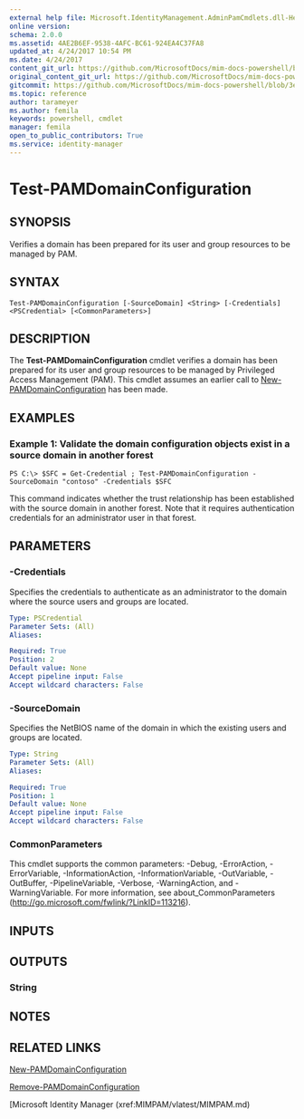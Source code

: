 ```yaml
---
external help file: Microsoft.IdentityManagement.AdminPamCmdlets.dll-Help.xml
online version: 
schema: 2.0.0
ms.assetid: 4AE2B6EF-9538-4AFC-BC61-924EA4C37FA8
updated_at: 4/24/2017 10:54 PM
ms.date: 4/24/2017
content_git_url: https://github.com/MicrosoftDocs/mim-docs-powershell/blob/live/mim-cmdlets/MIMPAM/vlatest/Test-PAMDomainConfiguration.md
original_content_git_url: https://github.com/MicrosoftDocs/mim-docs-powershell/blob/live/mim-cmdlets/MIMPAM/vlatest/Test-PAMDomainConfiguration.md
gitcommit: https://github.com/MicrosoftDocs/mim-docs-powershell/blob/3e9264276b5141f0a82bd9905d67bb4900c9c2b3/mim-cmdlets/MIMPAM/vlatest/Test-PAMDomainConfiguration.md
ms.topic: reference
author: tarameyer
ms.author: femila
keywords: powershell, cmdlet
manager: femila
open_to_public_contributors: True
ms.service: identity-manager
---
```


# Test-PAMDomainConfiguration

## SYNOPSIS
Verifies a domain has been prepared for its user and group resources to be managed by PAM.

## SYNTAX

```
Test-PAMDomainConfiguration [-SourceDomain] <String> [-Credentials] <PSCredential> [<CommonParameters>]
```

## DESCRIPTION
The **Test-PAMDomainConfiguration** cmdlet verifies a domain has been prepared for its user and group resources to be managed by Privileged Access Management (PAM).
This cmdlet assumes an earlier call to [New-PAMDomainConfiguration](./New-PAMDomainConfiguration.md) has been made.

## EXAMPLES

### Example 1: Validate the domain configuration objects exist in a source domain in another forest
```
PS C:\> $SFC = Get-Credential ; Test-PAMDomainConfiguration -SourceDomain "contoso" -Credentials $SFC
```

This command indicates whether the trust relationship has been established with the source domain in another forest. 
Note that it requires authentication credentials for an administrator user in that forest.

## PARAMETERS

### -Credentials
Specifies the credentials to authenticate as an administrator to the domain where the source users and groups are located.

```yaml
Type: PSCredential
Parameter Sets: (All)
Aliases: 

Required: True
Position: 2
Default value: None
Accept pipeline input: False
Accept wildcard characters: False
```

### -SourceDomain
Specifies the NetBIOS name of the domain in which the existing users and groups are located.

```yaml
Type: String
Parameter Sets: (All)
Aliases: 

Required: True
Position: 1
Default value: None
Accept pipeline input: False
Accept wildcard characters: False
```

### CommonParameters
This cmdlet supports the common parameters: -Debug, -ErrorAction, -ErrorVariable, -InformationAction, -InformationVariable, -OutVariable, -OutBuffer, -PipelineVariable, -Verbose, -WarningAction, and -WarningVariable. For more information, see about_CommonParameters (http://go.microsoft.com/fwlink/?LinkID=113216).

## INPUTS

## OUTPUTS

### String

## NOTES

## RELATED LINKS

[New-PAMDomainConfiguration](xref:MIMPAM/vlatest/New-PAMDomainConfiguration.md)

[Remove-PAMDomainConfiguration](xref:MIMPAM/vlatest/Remove-PAMDomainConfiguration.md)

[Microsoft Identity Manager (xref:MIMPAM/vlatest/MIMPAM.md)
